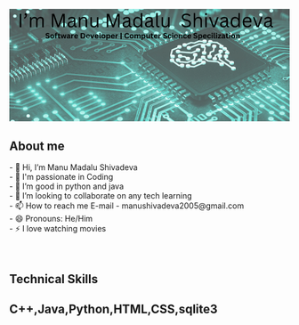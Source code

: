 ![profile](/image.png)

<h2>About me </h2>
- 👋 Hi, I’m Manu Madalu Shivadeva<br>
- 👀 I'm passionate in Coding<br>
- 🌱 I’m good in python and java<br>
- 💞️ I’m looking to collaborate on any tech learning<br>
- 📫 How to reach me E-mail - manushivadeva2005@gmail.com<br>
- 😄 Pronouns: He/Him<br>
- ⚡ I love watching movies<br> 
<br>
<br>
<h2>Technical Skills<h2>
C++,Java,Python,HTML,CSS,sqlite3



<!---
ManuMS125/ManuMS125 is a ✨ special ✨ repository because its `README.md` (this file) appears on your GitHub profile.
You can click the Preview link to take a look at your changes.
--->
